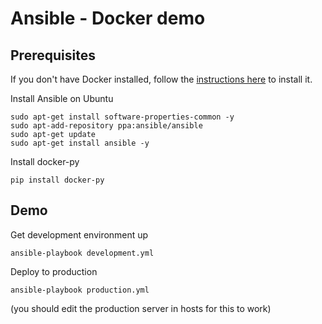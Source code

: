 Ansible - Docker demo
===============

Prerequisites
---------------

If you don't have Docker installed, follow the [instructions here](https://docs.docker.com/engine/installation) to install it.

Install Ansible on Ubuntu

    sudo apt-get install software-properties-common -y
    sudo apt-add-repository ppa:ansible/ansible
    sudo apt-get update
    sudo apt-get install ansible -y

Install docker-py

    pip install docker-py

Demo
---------------

Get development environment up

    ansible-playbook development.yml

Deploy to production

    ansible-playbook production.yml

(you should edit the production server in hosts for this to work)
